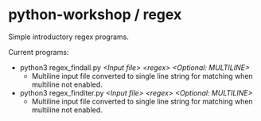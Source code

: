 # python-workshop / regex

Simple introductory regex programs.

Current programs:

* python3 regex_findall.py *&lt;Input file&gt;* *&lt;regex&gt;* *&lt;Optional: MULTILINE&gt;* 
    - Multiline input file converted to single line string for matching when multiline not enabled.
* python3 regex_finditer.py *&lt;Input file&gt;* *&lt;regex&gt;* *&lt;Optional: MULTILINE&gt;* 
    - Multiline input file converted to single line string for matching when multiline not enabled.
